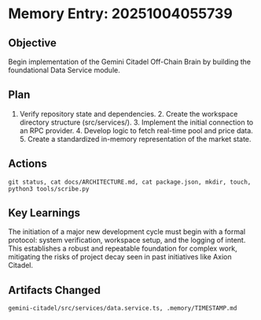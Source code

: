 # Memory Entry: 20251004055739

## Objective
Begin implementation of the Gemini Citadel Off-Chain Brain by building the foundational Data Service module.

## Plan
1. Verify repository state and dependencies. 2. Create the workspace directory structure (src/services/). 3. Implement the initial connection to an RPC provider. 4. Develop logic to fetch real-time pool and price data. 5. Create a standardized in-memory representation of the market state.

## Actions
```
git status, cat docs/ARCHITECTURE.md, cat package.json, mkdir, touch, python3 tools/scribe.py
```

## Key Learnings
The initiation of a major new development cycle must begin with a formal protocol: system verification, workspace setup, and the logging of intent. This establishes a robust and repeatable foundation for complex work, mitigating the risks of project decay seen in past initiatives like Axion Citadel.

## Artifacts Changed
```
gemini-citadel/src/services/data.service.ts, .memory/TIMESTAMP.md
```
